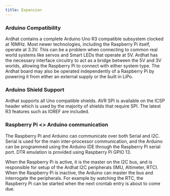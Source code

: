 ```yaml
---
title: Expansion
---
```


### Arduino Compatibility

Ardhat contains a complete Arduino Uno R3 compatible subsystem clocked at 16MHz.  Most newer technologies, including the Raspberry Pi itself,  operate at 3.3V. This can be a problem when connecting to common real world systems like servos and Smart LEDs that operate at 5V.  Ardhat has the necessary interface circuitry to act as a bridge between the 5V and 3V worlds, allowing the Raspberry Pi to connect with either system type. The Ardhat board may also be operated independently of a Raspberry Pi by powering it from either an external supply or the built in LiPo.

### Arduino Shield Support

Ardhat supports all Uno compatible shields. AVR SPI is available on the ICSP header which is used by the majority of shields that require SPI.  The latest R3 features such as IOREF are included.

### Raspberry Pi <> Arduino communication

The Raspberry Pi and Arduino can communicate over both Serial and I2C. Serial is used for the main inter-processor communication, and the Arduino can be programmed using the Arduino IDE through the Raspberry Pi serial port. DTR emulation is provided using Raspberry Pi GPIO 13.

When the Raspberry Pi is active, it is the master on the  I2C bus, and is responsible for setup of the Ardhat  I2C peripherals (IMU, Altimeter, RTC).  When the Raspberry Pi is inactive, the Arduino can master the bus and interrogate the peripherals.  For example by watching the RTC, the Raspberry Pi can be started when the next crontab entry is about to come due.